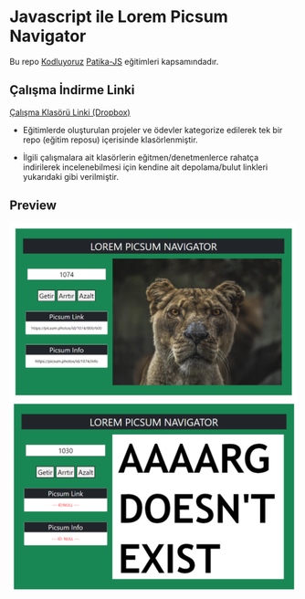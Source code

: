 # Javascript ile Lorem Picsum Navigator

Bu repo [Kodluyoruz](https://www.kodluyoruz.org) [Patika-JS](https://app.patika.dev/courses/javascript) eğitimleri kapsamındadır.

## Çalışma İndirme Linki

[Çalışma Klasörü Linki (Dropbox)](https://www.dropbox.com/sh/22u6ww6a9lt4rlr/AAAnjjBgEPF1Dp9SVecTX0tJa?dl=0)

* Eğitimlerde oluşturulan projeler ve ödevler kategorize edilerek tek bir repo (eğitim reposu) içerisinde klasörlenmiştir.

* İlgili çalışmalara ait klasörlerin eğitmen/denetmenlerce rahatça indirilerek incelenebilmesi için kendine ait depolama/bulut linkleri yukarıdaki gibi verilmiştir.

## Preview

![echo-emrealper](media/js-lorem-picsum-nav-previw.png)
![echo-emrealper](media/js-lorem-picsum-nav-previw-null.png)